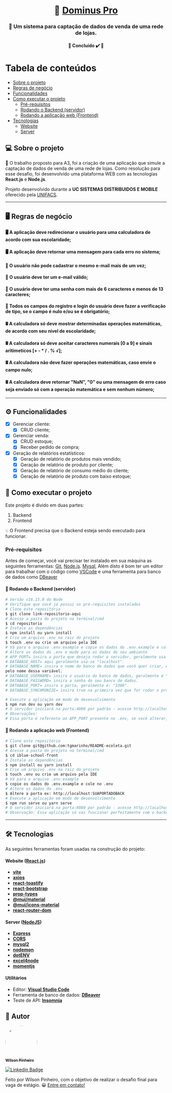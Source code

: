 <h1 align="center">
     🏪 <a href="#" alt="site do ecoleta"> Dominus Pro </a>
</h1>

<h3 align="center">
   🏪 Um sistema para captação de dados de venda de uma rede de lojas.
</h3>

<h4 align="center">
	🚧   Concluído ✔️ 🚧
</h4>

Tabela de conteúdos
=================
<!--ts-->
   * [Sobre o projeto](#-sobre-o-projeto)
   * [Regras de negócio](#-regras-de-negocio)
   * [Funcionalidades](#-funcionalidades)
   * [Como executar o projeto](#-como-executar-o-projeto)
     * [Pré-requisitos](#pré-requisitos)
     * [Rodando o Backend (servidor)](#user-content--rodando-o-backend-servidor)
     * [Rodando a aplicação web (Frontend)](#user-content--rodando-a-aplicação-web-frontend)
   * [Tecnologias](#-tecnologias)
     * [Website](#user-content-website--react----typescript)
     * [Server](#user-content-server--nodejs----typescript)
<!--te-->


## 💻 Sobre o projeto

🏫 O trabalho proposto para A3, foi a criação de uma aplicação que simule a captação de dados de venda de uma rede de lojas. Como resolução para esse desafio, foi desenvolvido uma plataforma WEB com as tecnologias **React.js** e **Node.js**.

Projeto desenvolvido durante a **UC SISTEMAS DISTRIBUIDOS E MOBILE** oferecido pela [UNIFACS](https://www.unifacs.br/).

---

## 🖥️ Regras de negócio
#### 🖥️ A aplicação deve redirecionar o usuário para uma calculadora de acordo com sua escolaridade;
#### 🖥️ A aplicação deve retornar uma mensagem para cada erro no sistema; 
#### 🧍 O usuário não pode cadastrar o mesmo e-mail mais de um vez;
#### 🧍 O usuário deve ter um e-mail válido;
#### 🧍 O usuário deve ter uma senha com mais de 6 caracteres e menos de 13 caracteres;
#### 🧍 Todos os campos do registro e login do usuário deve fazer a verificação de tipo, se o campo é nulo e/ou se é obrigatório;
#### 🖩 A calculadora só deve mostrar determinadas operações matemáticas, de acordo com seu nível de escolaridade;
#### 🖩 A calculadora só deve aceitar caracteres numerais [0 a 9] e sinais aritimeticos [+ - * / . % √];
#### 🖩 A calculadora não deve fazer operações matemáticas, caso envie o campo nulo;
#### 🖩 A calculadora deve retornar "NaN", "0" ou uma mensagem de erro caso seja enviado só com a operação matemática e sem nenhum número; 
---

## ⚙️ Funcionalidades

- [x] Gerenciar cliente:
  - [x] CRUD cliente;

- [x] Gerenciar venda:
  - [x] CRUD estoque;
  - [x] Receber pedido de compra;

- [x] Geração de relatórios estatísticos:
    - [x] Geração de relatório de produtos mais vendido;
    - [x] Geração de relatório de produto por cliente;
    - [x] Geração de relatório de consumo médio do cliente;
    - [x] Geração de relatório de produto com baixo estoque;

## 🚀 Como executar o projeto

Este projeto é divido em duas partes:
1. Backend 
2. Frontend

💡 O Frontend precisa que o Backend esteja sendo executado para funcionar.

### Pré-requisitos

Antes de começar, você vai precisar ter instalado em sua máquina as seguintes ferramentas:
[Git](https://git-scm.com), [Node.js](https://nodejs.org/en/). [Mysql](https://dev.mysql.com/downloads/installer/), Além disto é bom ter um editor para trabalhar com o código como [VSCode](https://code.visualstudio.com/) e uma ferramenta para banco de dados como [DBeaver](https://dbeaver.io/download/)

#### 🎲 Rodando o Backend (servidor)

```bash
# Versão v16.15.0 do Node
# Verifique que você já possui os pré-requisitos instalados
# Clone este repositório
$ git clone link-repositorio-aqui
# Acesse a pasta do projeto no terminal/cmd
$ cd repositorio
# Instale as dependências
$ npm install ou yarn install
# Crie um arquivo .env na raiz do projeto
$ touch .env ou crie um arquivo pela IDE
# Vá para o arquivo .env.example e copie os dados do .env.example e cole no .env
# Altere os dados do .env e mude para os dados do seu ambiente
# APP_PORT= insira a porta que deseja rodar o servidor, geralmente usa-se a "3000".
# DATABASE_HOST= aqui geralmente usa-se "localhost".
# DATABASE_NAME= insira o nome do banco de dados que você quer criar, ele vai gerar o banco
pelo nome dessa variável.
# DATABASE_USERNAME= insira o usuário do banco de dados, geralmente é "root".
# DATABASE_PASSWORD= insira a senha do seu banco de dados.
# DATABASE_PORT= insira a porta, geralmente é: "3306".
# DATABASE_SYNCHRONIZE= insira true na primeira vez que for rodar o projeto para criar o banco e a tabela e depois coloque como false.

# Execute a aplicação em modo de desenvolvimento
$ npm run dev ou yarn dev
# O servidor iniciará na porta:4000 por padrão - acesse http://localhost:4000
# Observações: 
# Essa porta é referente ao APP_PORT presente no .env, se você alterar, terá que mudar a porta "3333" para a que você definiu.
```

#### 🧭 Rodando a aplicação web (Frontend)

```bash
# Clone este repositório
$ git clone git@github.com:tgmarinho/README-ecoleta.git
# Acesse a pasta do projeto no terminal/cmd
$ cd iblue-school-front
# Instale as dependências
$ npm install ou yarn install
# Crie um arquivo .env na raiz do projeto
$ touch .env ou crie um arquivo pela IDE
# Vá para o arquivo .env.example
$ copie os dados do .env.example e cole no .env
# Altere os dados do .env 
$ Altere a porta ex: http://localhost:SUAPORTADOBACK
# Execute a aplicação em modo de desenvolvimento
$ npm run serve ou yarn serve
# O servidor iniciará na porta:8080 por padrão - acesse http://localhost:8080
# Observação: Essa aplicação só vai funcionar perfeitamente com o backend em node rodando em paralelo, ou seja, ao mesmo tempo. 
```

---

## 🛠 Tecnologias

As seguintes ferramentas foram usadas na construção do projeto:

#### **Website**  ([React.js](https://pt-br.react.dev/blog/2023/03/16/introducing-react-dev))
    
-   **[vite](https://vitejs.dev/guide/)**
-   **[axios](https://github.com/axios/axios)**
-   **[react-toastify](https://www.npmjs.com/package/react-toastify)**
-   **[react-bootstrap](https://react-bootstrap.netlify.app/docs/getting-started/introduction)**
-   **[prop-types](https://www.npmjs.com/package/prop-types)**
-   **[@mui/material](https://mui.com/material-ui/getting-started/installation/)**
-   **[@mui/icons-material](https://mui.com/material-ui/material-icons/)**
-   **[react-router-dom](https://v5.reactrouter.com/web/guides/quick-start)**

#### **Server**  ([NodeJS](https://nodejs.orgen/))

-   **[Express](https://expressjs.com/)**
-   **[CORS](https://www.npmjs.com/package/cors)**
-   **[mysql2](https://www.npmjs.com/package/mysql2)**
-   **[nodemon](https://www.npmjs.com/package/nodemon)**
-   **[dotENV](https://github.com/motdotla/dotenv)**
-   **[excel4node](https://www.npmjs.com/package/excel4node)**
-   **[momentjs](https://momentjs.com/)**

#### **Utilitários**

-   Editor:  **[Visual Studio Code](https://code.visualstudio.com/)**
-   Ferramenta de banco de dados: **[DBeaver](https://dbeaver.io/)**
-   Teste de API:  **[Insomnia](https://insomnia.rest/)**

## 🦸 Autor

<a href="https://blog.rocketseat.com.br/author/thiago/">
 <img style="border-radius: 50%;" src="https://avatars.githubusercontent.com/u/87429689?v=4" width="100px;" alt=""/>
 <br />
 <sub><b>Wilson Pinheiro</b></sub></a>
 <br />

[![Linkedin Badge](https://img.shields.io/twitter/url?label=LINKEDIN&logo=linkedin&style=social&url=https%3A%2F%2Fwww.linkedin.com%2Fin%2Fwilsonpinh%2F)](https://www.linkedin.com/in/wilsonpinh/) 

Feito por Wilson Pinheiro, com o objetivo de realizar o desafio final para vaga de estágio. 😀 [Entre em contato!](https://www.linkedin.com/in/wilsonpinh/)

